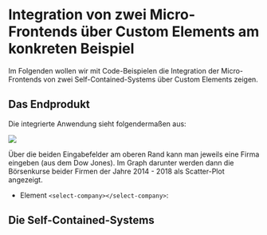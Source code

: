 # Integration von zwei Micro-Frontends über Custom Elements am konkreten Beispiel
Im Folgenden wollen wir mit Code-Beispielen die Integration der Micro-Frontends von zwei Self-Contained-Systems über Custom Elements zeigen.
## Das Endprodukt
Die integrierte Anwendung sieht folgendermaßen aus:

<img src="https://cdn.jsdelivr.net/gh/owidder/jsArtikel@ow20190515-01/oliver/correlationApp.png"/>

Über die beiden Eingabefelder am oberen Rand kann man jeweils eine Firma eingeben (aus dem Dow Jones). Im Graph darunter werden dann die Börsenkurse beider Firmen der Jahre 2014 - 2018 als Scatter-Plot angezeigt. 
* Element `<select-company></select-company>`: 
## Die Self-Contained-Systems

<!--stackedit_data:
eyJoaXN0b3J5IjpbLTI1MjQ2NDY2OCwxOTM0NDU3ODU3LDIwNT
AwMzYwNjQsLTEyODM1MzcxMCwtODkyMjEwOTFdfQ==
-->